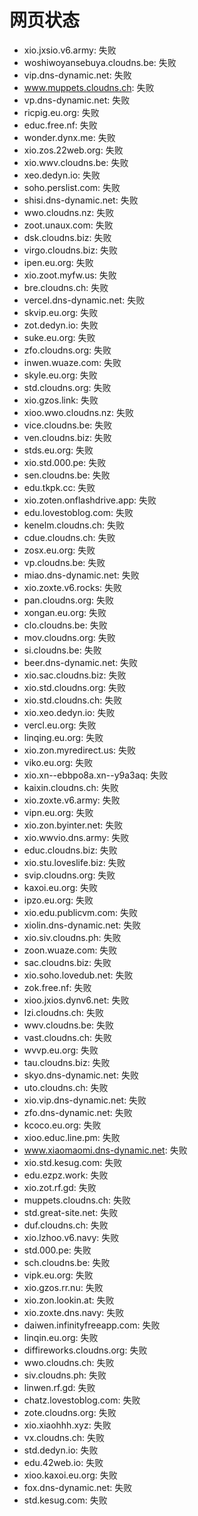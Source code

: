 # 网页状态
- xio.jxsio.v6.army: 失败
- woshiwoyansebuya.cloudns.be: 失败
- vip.dns-dynamic.net: 失败
- www.muppets.cloudns.ch: 失败
- vp.dns-dynamic.net: 失败
- ricpig.eu.org: 失败
- educ.free.nf: 失败
- wonder.dynx.me: 失败
- xio.zos.22web.org: 失败
- xio.wwv.cloudns.be: 失败
- xeo.dedyn.io: 失败
- soho.perslist.com: 失败
- shisi.dns-dynamic.net: 失败
- wwo.cloudns.nz: 失败
- zoot.unaux.com: 失败
- dsk.cloudns.biz: 失败
- virgo.cloudns.biz: 失败
- ipen.eu.org: 失败
- xio.zoot.myfw.us: 失败
- bre.cloudns.ch: 失败
- vercel.dns-dynamic.net: 失败
- skvip.eu.org: 失败
- zot.dedyn.io: 失败
- suke.eu.org: 失败
- zfo.cloudns.org: 失败
- inwen.wuaze.com: 失败
- skyle.eu.org: 失败
- std.cloudns.org: 失败
- xio.gzos.link: 失败
- xioo.wwo.cloudns.nz: 失败
- vice.cloudns.be: 失败
- ven.cloudns.biz: 失败
- stds.eu.org: 失败
- xio.std.000.pe: 失败
- sen.cloudns.be: 失败
- edu.tkpk.cc: 失败
- xio.zoten.onflashdrive.app: 失败
- edu.lovestoblog.com: 失败
- kenelm.cloudns.ch: 失败
- cdue.cloudns.ch: 失败
- zosx.eu.org: 失败
- vp.cloudns.be: 失败
- miao.dns-dynamic.net: 失败
- xio.zoxte.v6.rocks: 失败
- pan.cloudns.org: 失败
- xongan.eu.org: 失败
- clo.cloudns.be: 失败
- mov.cloudns.org: 失败
- si.cloudns.be: 失败
- beer.dns-dynamic.net: 失败
- xio.sac.cloudns.biz: 失败
- xio.std.cloudns.org: 失败
- xio.std.cloudns.ch: 失败
- xio.xeo.dedyn.io: 失败
- vercl.eu.org: 失败
- linqing.eu.org: 失败
- xio.zon.myredirect.us: 失败
- viko.eu.org: 失败
- xio.xn--ebbpo8a.xn--y9a3aq: 失败
- kaixin.cloudns.ch: 失败
- xio.zoxte.v6.army: 失败
- vipn.eu.org: 失败
- xio.zon.byinter.net: 失败
- xio.wwvio.dns.army: 失败
- educ.cloudns.biz: 失败
- xio.stu.loveslife.biz: 失败
- svip.cloudns.org: 失败
- kaxoi.eu.org: 失败
- ipzo.eu.org: 失败
- xio.edu.publicvm.com: 失败
- xiolin.dns-dynamic.net: 失败
- xio.siv.cloudns.ph: 失败
- zoon.wuaze.com: 失败
- sac.cloudns.biz: 失败
- xio.soho.lovedub.net: 失败
- zok.free.nf: 失败
- xioo.jxios.dynv6.net: 失败
- lzi.cloudns.ch: 失败
- wwv.cloudns.be: 失败
- vast.cloudns.ch: 失败
- wvvp.eu.org: 失败
- tau.cloudns.biz: 失败
- skyo.dns-dynamic.net: 失败
- uto.cloudns.ch: 失败
- xio.vip.dns-dynamic.net: 失败
- zfo.dns-dynamic.net: 失败
- kcoco.eu.org: 失败
- xioo.educ.line.pm: 失败
- www.xiaomaomi.dns-dynamic.net: 失败
- xio.std.kesug.com: 失败
- edu.ezpz.work: 失败
- xio.zot.rf.gd: 失败
- muppets.cloudns.ch: 失败
- std.great-site.net: 失败
- duf.cloudns.ch: 失败
- xio.lzhoo.v6.navy: 失败
- std.000.pe: 失败
- sch.cloudns.be: 失败
- vipk.eu.org: 失败
- xio.gzos.rr.nu: 失败
- xio.zon.lookin.at: 失败
- xio.zoxte.dns.navy: 失败
- daiwen.infinityfreeapp.com: 失败
- linqin.eu.org: 失败
- diffireworks.cloudns.org: 失败
- wwo.cloudns.ch: 失败
- siv.cloudns.ph: 失败
- linwen.rf.gd: 失败
- chatz.lovestoblog.com: 失败
- zote.cloudns.org: 失败
- xio.xiaohhh.xyz: 失败
- vx.cloudns.ch: 失败
- std.dedyn.io: 失败
- edu.42web.io: 失败
- xioo.kaxoi.eu.org: 失败
- fox.dns-dynamic.net: 失败
- std.kesug.com: 失败
